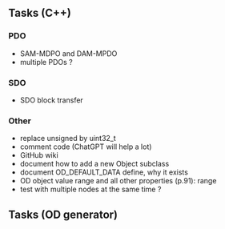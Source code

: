 ## Tasks (C++)
### PDO
- SAM-MDPO and DAM-MPDO
- multiple PDOs ?

### SDO
- SDO block transfer

### Other
- replace unsigned by uint32_t
- comment code (ChatGPT will help a lot)
- GitHub wiki
- document how to add a new Object subclass
- document OD_DEFAULT_DATA define, why it exists
- OD object value range and all other properties (p.91): range
- test with multiple nodes at the same time ?

## Tasks (OD generator)
